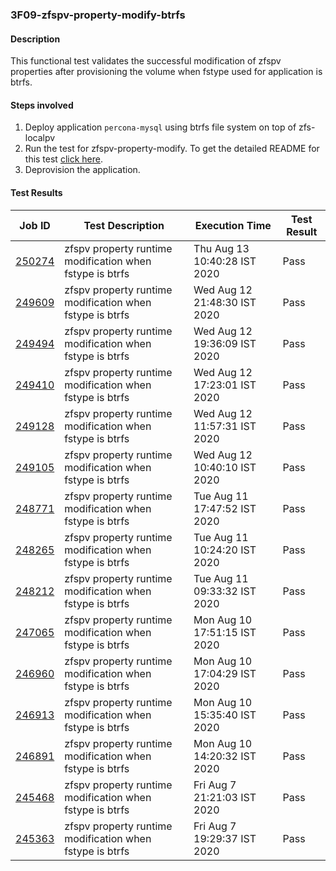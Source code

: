 ### 3F09-zfspv-property-modify-btrfs

#### Description

This functional test validates the successful modification of zfspv properties after provisioning the volume when fstype used for application is btrfs.

#### Steps involved

1. Deploy application `percona-mysql` using btrfs file system on top of zfs-localpv
2. Run the test for zfspv-property-modify. To get the detailed README for this test [click here](https://github.com/openebs/e2e-tests/tree/master/experiments/zfs-localpv/functional/zv-property-runtime-modify).
3. Deprovision the application.

#### Test Results

| Job ID  |      Test Description         | Execution Time |   Test Result   |
|---------|-------------------------------|----------------|-----------------|
|     <a href="https://gitlab.openebs.ci/openebs/e2e-nativek8s/-/jobs/250274">250274</a>           |  zfspv property runtime modification when fstype is btrfs           | Thu Aug 13 10:40:28 IST 2020  | Pass |
|     <a href="https://gitlab.openebs.ci/openebs/e2e-nativek8s/-/jobs/249609">249609</a>           |  zfspv property runtime modification when fstype is btrfs           | Wed Aug 12 21:48:30 IST 2020  | Pass |
|     <a href="https://gitlab.openebs.ci/openebs/e2e-nativek8s/-/jobs/249494">249494</a>           |  zfspv property runtime modification when fstype is btrfs           | Wed Aug 12 19:36:09 IST 2020  | Pass |
|     <a href="https://gitlab.openebs.ci/openebs/e2e-nativek8s/-/jobs/249410">249410</a>           |  zfspv property runtime modification when fstype is btrfs           | Wed Aug 12 17:23:01 IST 2020  | Pass |
|     <a href="https://gitlab.openebs.ci/openebs/e2e-nativek8s/-/jobs/249128">249128</a>           |  zfspv property runtime modification when fstype is btrfs           | Wed Aug 12 11:57:31 IST 2020  | Pass |
|     <a href="https://gitlab.openebs.ci/openebs/e2e-nativek8s/-/jobs/249105">249105</a>           |  zfspv property runtime modification when fstype is btrfs           | Wed Aug 12 10:40:10 IST 2020  | Pass |
|     <a href="https://gitlab.openebs.ci/openebs/e2e-nativek8s/-/jobs/248771">248771</a>           |  zfspv property runtime modification when fstype is btrfs           | Tue Aug 11 17:47:52 IST 2020  | Pass |
|     <a href="https://gitlab.openebs.ci/openebs/e2e-nativek8s/-/jobs/248265">248265</a>           |  zfspv property runtime modification when fstype is btrfs           | Tue Aug 11 10:24:20 IST 2020  | Pass |
|     <a href="https://gitlab.openebs.ci/openebs/e2e-nativek8s/-/jobs/248212">248212</a>           |  zfspv property runtime modification when fstype is btrfs           | Tue Aug 11 09:33:32 IST 2020  | Pass |
|     <a href="https://gitlab.openebs.ci/openebs/e2e-nativek8s/-/jobs/247065">247065</a>           |  zfspv property runtime modification when fstype is btrfs           | Mon Aug 10 17:51:15 IST 2020  | Pass |
|     <a href="https://gitlab.openebs.ci/openebs/e2e-nativek8s/-/jobs/246960">246960</a>           |  zfspv property runtime modification when fstype is btrfs           | Mon Aug 10 17:04:29 IST 2020  | Pass |
|     <a href="https://gitlab.openebs.ci/openebs/e2e-nativek8s/-/jobs/246913">246913</a>           |  zfspv property runtime modification when fstype is btrfs           | Mon Aug 10 15:35:40 IST 2020  | Pass |
|     <a href="https://gitlab.openebs.ci/openebs/e2e-nativek8s/-/jobs/246891">246891</a>           |  zfspv property runtime modification when fstype is btrfs           | Mon Aug 10 14:20:32 IST 2020  | Pass |
|     <a href="https://gitlab.openebs.ci/openebs/e2e-nativek8s/-/jobs/245468">245468</a>           |  zfspv property runtime modification when fstype is btrfs           | Fri Aug  7 21:21:03 IST 2020  | Pass |
|     <a href="https://gitlab.openebs.ci/openebs/e2e-nativek8s/-/jobs/245363">245363</a>           |  zfspv property runtime modification when fstype is btrfs           | Fri Aug  7 19:29:37 IST 2020  | Pass |

